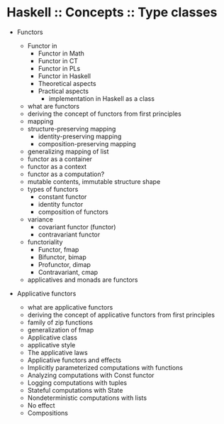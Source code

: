 # Haskell :: Concepts :: Type classes

- Functors
  - Functor in
    - Functor in Math
    - Functor in CT
    - Functor in PLs
    - Functor in Haskell
    - Theoretical aspects
    - Practical aspects
      - implementation in Haskell as a class
  - what are functors
  - deriving the concept of functors from first principles
  - mapping
  - structure-preserving mapping
    - identity-preserving mapping
    - composition-preserving mapping
  - generalizing mapping of list
  - functor as a container
  - functor as a context
  - functor as a computation?
  - mutable contents, immutable structure shape
  - types of functors
    - constant functor
    - identity functor
    - composition of functors
  - variance
    - covariant functor (functor)
    - contravariant functor
  - functoriality
    - Functor, fmap
    - Bifunctor, bimap
    - Profunctor, dimap
    - Contravariant, cmap
  - applicatives and monads are functors


- Applicative functors
  - what are applicative functors
  - deriving the concept of applicative functors from first principles
  - family of zip functions
  - generalization of fmap
  - Applicative class
  - applicative style
  - The applicative laws
  - Applicative functors and effects
  - Implicitly parameterized computations with functions
  - Analyzing computations with Const functor
  - Logging computations with tuples
  - Stateful computations with State
  - Nondeterministic computations with lists
  - No effect
  - Compositions
